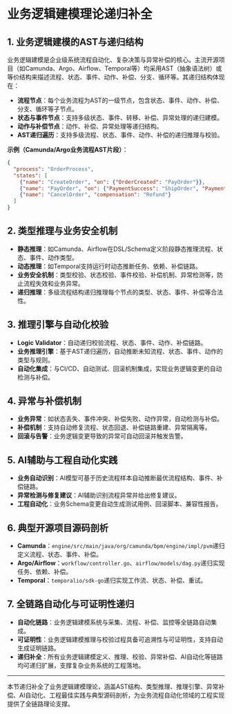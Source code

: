 # 业务逻辑建模理论递归补全

## 1. 业务逻辑建模的AST与递归结构

业务逻辑建模是企业级系统流程自动化、复杂决策与异常补偿的核心。主流开源项目（如Camunda、Argo、Airflow、Temporal等）均采用AST（抽象语法树）或等价结构来描述流程、状态、事件、动作、补偿、分支、循环等。其递归结构体现在：

- **流程节点**：每个业务流程为AST的一级节点，包含状态、事件、动作、补偿、分支、循环等子节点。
- **状态与事件节点**：支持多级状态、事件、转移、补偿、异常处理的递归建模。
- **动作与补偿节点**：动作、补偿、异常处理等递归结构。
- **AST递归遍历**：支持多级流程、状态、事件、动作、补偿的递归推理与校验。

**示例（Camunda/Argo业务流程AST片段）**：

```json
{
  "process": "OrderProcess",
  "states": [
    {"name": "CreateOrder", "on": {"OrderCreated": "PayOrder"}},
    {"name": "PayOrder", "on": {"PaymentSuccess": "ShipOrder", "PaymentFail": "CancelOrder"}},
    {"name": "CancelOrder", "compensation": "Refund"}
  ]
}
```

## 2. 类型推理与业务安全机制

- **静态推理**：如Camunda、Airflow在DSL/Schema定义阶段静态推理流程、状态、事件、动作类型。
- **动态推理**：如Temporal支持运行时动态推断任务、依赖、补偿链路。
- **业务安全机制**：类型校验、状态校验、事件校验、补偿机制、异常检测等，防止流程失效和业务异常。
- **递归推理**：多级流程结构递归推理每个节点的类型、状态、事件、补偿等合法性。

## 3. 推理引擎与自动化校验

- **Logic Validator**：自动递归校验流程、状态、事件、动作、补偿链路。
- **业务推理引擎**：基于AST递归遍历，自动推断未知流程、状态、事件、动作的类型与规则。
- **自动化集成**：与CI/CD、自动测试、回滚机制集成，实现业务逻辑变更的自动检测与补偿。

## 4. 异常与补偿机制

- **业务异常**：如状态丢失、事件冲突、补偿失败、动作异常，自动检测与补偿。
- **补偿机制**：支持自动修复流程、状态回退、补偿链路重建、异常隔离等。
- **回滚与告警**：业务逻辑变更导致的异常可自动回滚并触发告警。

## 5. AI辅助与工程自动化实践

- **业务自动识别**：AI模型可基于历史流程样本自动推断最优流程结构、事件、补偿链路。
- **异常检测与修复建议**：AI辅助识别流程异常并给出修复建议。
- **工程自动化**：业务Schema变更自动生成测试用例、回滚脚本、兼容性报告。

## 6. 典型开源项目源码剖析

- **Camunda**：`engine/src/main/java/org/camunda/bpm/engine/impl/pvm`递归定义流程、状态、事件、补偿。
- **Argo/Airflow**：`workflow/controller.go`、`airflow/models/dag.py`递归实现任务、依赖、补偿。
- **Temporal**：`temporalio/sdk-go`递归实现工作流、状态、补偿、重试。

## 7. 全链路自动化与可证明性递归

- **自动化链路**：业务逻辑建模系统与采集、流程、补偿、监控等全链路自动集成。
- **可证明性**：业务逻辑建模推理与校验过程具备可追溯性与可证明性，支持自动生成证明链路。
- **递归补全**：所有业务逻辑建模定义、推理、校验、异常补偿、AI自动化等链路均可递归扩展，支撑复杂业务系统的工程落地。

---

本节递归补全了业务逻辑建模理论，涵盖AST结构、类型推理、推理引擎、异常补偿、AI自动化、工程最佳实践与典型源码剖析，为业务流程自动化领域的工程实现提供了全链路理论支撑。
